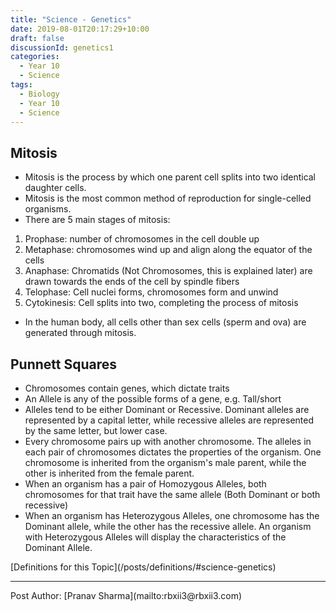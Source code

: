 ```yaml
---
title: "Science - Genetics"
date: 2019-08-01T20:17:29+10:00
draft: false
discussionId: genetics1
categories:
  - Year 10
  - Science
tags:
  - Biology
  - Year 10
  - Science
---
```


## Mitosis
- Mitosis is the process by which one parent cell splits into two identical daughter cells.
- Mitosis is the most common method of reproduction for single-celled organisms.
- There are 5 main stages of mitosis:
1. Prophase: number of chromosomes in the cell double up
2. Metaphase: chromosomes wind up and align along the equator of the cells
3. Anaphase: Chromatids (Not Chromosomes, this is explained later) are drawn towards the ends of the cell by spindle fibers
4. Telophase: Cell nuclei forms, chromosomes form and unwind
5. Cytokinesis: Cell splits into two, completing the process of mitosis
- In the human body, all cells other than sex cells (sperm and ova) are generated through mitosis.
## Punnett Squares
- Chromosomes contain genes, which dictate traits
- An Allele is any of the possible forms of a gene, e.g. Tall/short
- Alleles tend to be either Dominant or Recessive. Dominant alleles are represented by a capital letter, while recessive alleles are represented by the same letter, but lower case.
- Every chromosome pairs up with another chromosome. The alleles in each pair of chromosomes dictates the properties of the organism. One chromosome is inherited from the organism's male parent, while the other is inherited from the female parent.
- When an organism has a pair of Homozygous Alleles, both chromosomes for that trait have the same allele (Both Dominant or both recessive)
- When an organism has Heterozygous Alleles, one chromosome has the Dominant allele, while the other has the recessive allele. An organism with Heterozygous Alleles will display the characteristics of the Dominant Allele.
<p>
[Definitions for this Topic](/posts/definitions/#science-genetics)
</p><hr>
Post Author: [Pranav Sharma](mailto:rbxii3@rbxii3.com)
